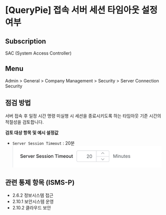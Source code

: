 # [QueryPie] 접속 서버 세션 타임아웃 설정 여부

## Subscription 
SAC (System Access Controller)

## Menu 
Admin > General > Company Management > Security > Server Connection Security

## 점검 방법 
서버 접속 후 일정 시간 명령 미실행 시 세션을 종료시키도록 하는 타임아웃 기준 시간의 적절성을 검토합니다.

**검토 대상 항목 및 예시 설정값**

- `Server Session Timeout` : 20분
![Server Session Timeout](images/sac-server-session-timeout.png)

## 관련 통제 항목 (ISMS-P)
- 2.6.2 정보시스템 접근
- 2.10.1 보안시스템 운영
- 2.10.2 클라우드 보안